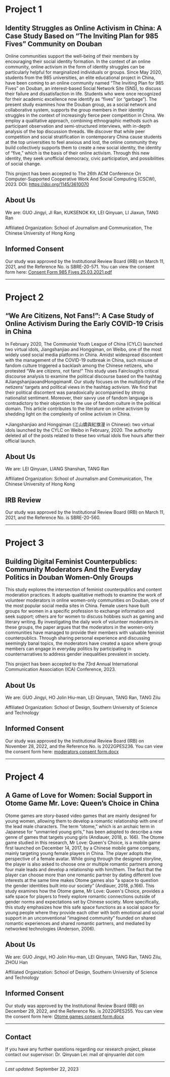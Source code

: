# Project 1

## Identity Struggles as Online Activism in China: A Case Study Based on “The Inviting Plan for 985 Fives” Community on Douban

Online communities support the well-being of their members by encouraging their social identity formation. In the context of an online community, online activism in the form of identity struggles can be particularly helpful for marginalized individuals or groups. Since May 2020, students from the 985 universities, an elite educational project in China, have been coming to an online community named “The Inviting Plan for 985 Fives” on Douban, an interest-based Social Network Site (SNS), to discuss their failure and dissatisfaction in life. Students who were once recognized for their academic excellence now identify as “fives” (or “garbage”).
The present study examines how the Douban group, as a social network and collaborative system, supports the group members in their identity struggles in the context of increasingly fierce peer competition in China. We employ a qualitative approach, combining ethnographic methods such as participant observation and semi-structured interviews, with in-depth analysis of the top discussion threads. We discover that while peer competition and social stratification in contemporary China cause students at the top universities to feel anxious and lost, the online community they build collectively supports them to create a new social identity, the identity of “five,” which is the basis of their online activism. Through this new identity, they seek unofficial democracy, civic participation, and possibilities of social change.

This project has been accepted to The 26th ACM Conference On Computer-Supported Cooperative Work And Social Computing (CSCW), 2023. DOI: https://doi.org/1145/3610070

## About Us

We are: GUO Jingyi, JI Ran, KUKSENOK Kit, LEI Qinyuan, LI Jiaxun, TANG Ran

Affiliated Organization:  School of Journalism and Communication, The Chinese University of Hong Kong

## Informed Consent

Our study was approved by the Institutional Review Board (IRB) on March 11, 2021, and the Reference No. is SBRE-20-571. You can view the consent form here: [Consent Form 985 Fives 25.03.2021.pdf](https://github.com/dccc-rg/dccc-rg.github.io/files/6210114/Consent.Form.985.Fives.25.03.2021.pdf)

---

# Project 2

## “We Are Citizens, Not Fans!”: A Case Study of Online Activism During the Early COVID-19 Crisis in China

In February 2020, The Communist Youth League of China (CYLC) launched two virtual idols, Jiangshanjiao and Hongqiman, on Weibo, one of the most widely used social media platforms in China. Amidst widespread discontent with the management of the COVID-19 outbreak in China, such misuse of fandom culture triggered a backlash among the Chinese netizens, who protested “We are citizens, not fans!” This study uses Fairclough’s critical discourse analysis to examine the political discourse based on the hashtag #JiangshanjiaoandHongqiman#. Our study focuses on the multiplicity of the netizens’ targets and political views in the hashtag activism. We find that their political discontent was paradoxically accompanied by strong nationalist sentiment. Moreover, their savvy use of fandom language is contradictory to their objection to the use of fandom culture in the political domain. This article contributes to the literature on online activism by shedding light on the complexity of online activism in China.

*Jiangshanjiao and Hongqiman (江山嬌與紅旗漫 in Chinese): two virtual idols launched by the CYLC on Weibo in February, 2020. The authority deleted all of the posts related to these two virtual idols five hours after their official launch.

## About Us

We are: LEI Qinyuan, LIANG Shanshan, TANG Ran

Affiliated Organization: School of Journalism and Communication, The Chinese University of Hong Kong

## IRB Review

Our study was approved by the Institutional Review Board (IRB) on March 11, 2021, and the Reference No. is SBRE-20-560. 

---

# Project 3

## Building Digital Feminist Counterpublics: Community Moderators And the Everyday Politics in Douban Women-Only Groups


This study explores the intersection of feminist counterpublics and content moderation practices. It adopts qualitative methods to examine the work of volunteer moderators in online women-only communities on Douban, one of the most popular social media sites in China. Female users have built groups for women in a specific profession to exchange information and seek support; others are for women to discuss hobbies such as gaming and literary writing. By investigating the daily work of volunteer moderators in these groups, the paper argues that the moderators in the women-only communities have managed to provide their members with valuable feminist counterpublics. Through sharing personal experience and discussing seemingly banal topics, the moderators have created a space where group members can engage in everyday politics by participating in counternarratives to address gender inequalities prevalent in society.

This project has been accepted to the 73rd Annual International Communication Association (ICA) Conference, 2023.

## About Us

We are: GUO Jingyi, HO Jolin Hiu-man, LEI Qinyuan, TANG Ran, TANG Zilu 

Affiliated Organization:  School of Design, Southern University of Science and Technology

## Informed Consent

Our study was approved by the Institutional Review Board (IRB) on November 28, 2022, and the Reference No. is 2022GPES236. You can view the consent form here: [moderators consent form.docx](https://raw.githubusercontent.com/dccc-rg/dccc-rg.github.io/main/moderators%20consent%20form.docx)

---

# Project 4

## A Game of Love for Women: Social Support in Otome Game Mr. Love: Queen’s Choice in China

Otome games are story-based video games that are mainly designed for young women, allowing them to develop a romantic relationship with one of the lead male characters. The term “otome,” which is an archaic term in Japanese for “unmarried young girls,” has been adopted to describe a new genre of games that targets young girls (Andlauer, 2018, p. 166). The Otome game studied in this research, Mr Love: Queen's Choice, is a mobile game first launched on December 14, 2017, by a Chinese mobile game company, mainly targeting young female players in China. The player adopts the perspective of a female avatar. While going through the designed storyline, the player is also asked to choose one or multiple romantic partners among four male leads and develop a relationship with him/them. The fact that the player can choose more than one romantic partner by dating different love interests at the same time makes Otome games also “a space to question the gender identities built into our society” (Andlauer, 2018, p.166). This study examines how the Otome game, Mr Love: Queen's Choice, provides a safe space for players to freely explore romantic connections outside of gender norms and expectations set by Chinese society. More specifically, this study emphasizes how this safe space functions as a social space for young people where they provide each other with both emotional and social support in an unconventional “imagined community” founded on shared romantic experiences and shared romantic partners, and mediated by networked technologies (Anderson, 2006). 

## About Us

We are: GUO Jingyi, HO Jolin Hiu-man, LEI Qinyuan, TANG Ran, TANG Zilu, ZHOU Han

Affiliated Organization:  School of Design, Southern University of Science and Technology

## Informed Consent

Our study was approved by the Institutional Review Board (IRB) on December 29, 2022, and the Reference No. is 2022GPES255. You can view the consent form here: [Otome games consent form.docx](https://raw.githubusercontent.com/dccc-rg/dccc-rg.github.io/main/Otome%20games%20consent%20form.docx)

---

## Contact

If you have any further questions regarding our research project, please contact our supervisor: Dr. Qinyuan Lei: mail _at_ qinyuanlei _dot_ com 

---

_Last updated_: September 22, 2023
